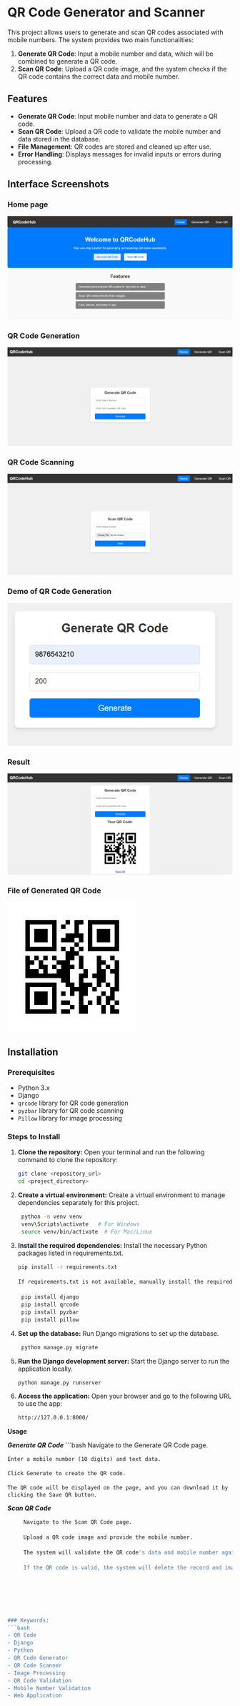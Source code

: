 # QR Code Generator and Scanner

This project allows users to generate and scan QR codes associated with mobile numbers. The system provides two main functionalities:

1. **Generate QR Code**: Input a mobile number and data, which will be combined to generate a QR code.
2. **Scan QR Code**: Upload a QR code image, and the system checks if the QR code contains the correct data and mobile number.

## Features
- **Generate QR Code**: Input mobile number and data to generate a QR code.
- **Scan QR Code**: Upload a QR code to validate the mobile number and data stored in the database.
- **File Management**: QR codes are stored and cleaned up after use.
- **Error Handling**: Displays messages for invalid inputs or errors during processing.





## Interface Screenshots

### Home page
![Home Page](scanner/static/images/home.png)


### QR Code Generation
![QR Code Generate Page](scanner/static/images/generate.png)

### QR Code Scanning
![QR Code Scanner Page](scanner/static/images/scanner.png)


### Demo of QR Code Generation
![QR Code Demo Page](scanner/static/images/demo1.png)


### Result
![QR Code Result Page](scanner/static/images/result.png)


### File of Generated QR Code

![QR Code Result Page](scanner/static/images/200_9876543210.png)



## Installation

### Prerequisites
- Python 3.x
- Django
- `qrcode` library for QR code generation
- `pyzbar` library for QR code scanning
- `Pillow` library for image processing

### Steps to Install

1. **Clone the repository:**
   Open your terminal and run the following command to clone the repository:
   ```bash
   git clone <repository_url>
   cd <project_directory>
2. **Create a virtual environment:**
   Create a virtual environment to manage dependencies separately for this project.
   ```bash
    python -m venv venv
    venv\Scripts\activate   # For Windows
    source venv/bin/activate  # For Mac/Linux

3. **Install the required dependencies:**
   Install the necessary Python packages listed in requirements.txt.
   ```bash
   pip install -r requirements.txt
   
   If requirements.txt is not available, manually install the required packages:
    
    pip install django
    pip install qrcode
    pip install pyzbar
    pip install pillow

4. **Set up the database:**
Run Django migrations to set up the database.
   ```bash
    python manage.py migrate

5. **Run the Django development server:**
Start the Django server to run the application locally.
    ```bash
    python manage.py runserver

6. **Access the application:**
 Open your browser and go to the following URL to use the app:
     ```bash
     http://127.0.0.1:8000/


**Usage**

***Generate QR Code***
    ```bash
    Navigate to the Generate QR Code page.

    Enter a mobile number (10 digits) and text data.

    Click Generate to create the QR code.

    The QR code will be displayed on the page, and you can download it by clicking the Save QR button.


***Scan QR Code***
 ```bash
      Navigate to the Scan QR Code page.

      Upload a QR code image and provide the mobile number.

      The system will validate the QR code's data and mobile number against the stored records.

      If the QR code is valid, the system will delete the record and image;  otherwise, an error message will be displayed.






### Keywords:
```bash
- QR Code
- Django
- Python
- QR Code Generator
- QR Code Scanner
- Image Processing
- QR Code Validation
- Mobile Number Validation
- Web Application
